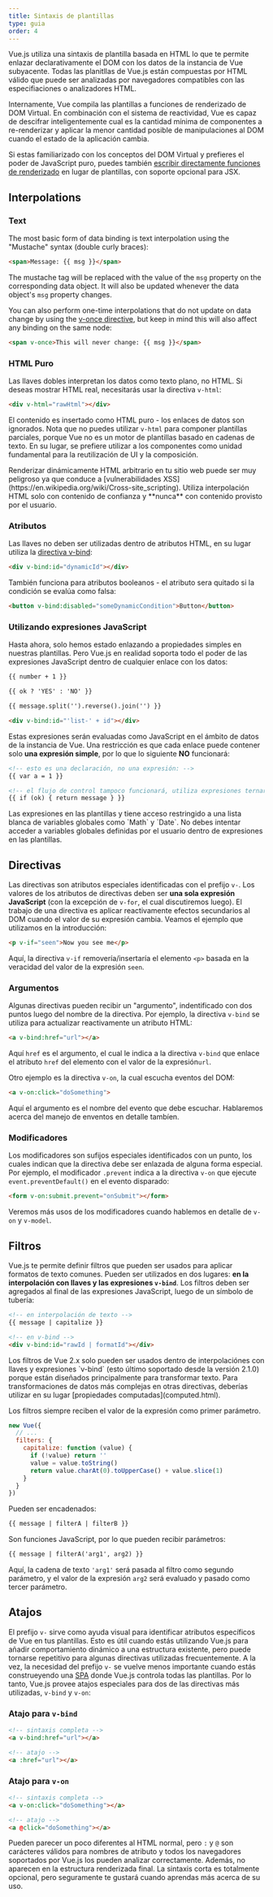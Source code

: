 ```yaml
---
title: Sintaxis de plantillas
type: guia
order: 4
---
```


Vue.js utiliza una sintaxis de plantilla basada en HTML lo que te permite enlazar declarativamente el DOM con los datos de la instancia de Vue subyacente. Todas las planitllas de Vue.js están compuestas por HTML válido que puede ser analizadas por navegadores compatibles con las especifiaciones o analizadores HTML.

Internamente, Vue compila las plantillas a funciones de renderizado de DOM Virtual. En combinación con el sistema de reactividad, Vue es capaz de descifrar inteligentemente cual es la cantidad mínima de componentes a re-renderizar y aplicar la menor cantidad posible de manipulaciones al DOM cuando el estado de la aplicación cambia.

Si estas familiarizado con los conceptos del DOM Virtual y prefieres el poder de JavaScript puro, puedes también [escribir directamente funciones de renderizado](render-function.html) en lugar de plantillas, con soporte opcional para JSX.

## Interpolations

### Text

The most basic form of data binding is text interpolation using the "Mustache" syntax (double curly braces):

``` html
<span>Message: {{ msg }}</span>
```

The mustache tag will be replaced with the value of the `msg` property on the corresponding data object. It will also be updated whenever the data object's `msg` property changes.

You can also perform one-time interpolations that do not update on data change by using the [v-once directive](../api/#v-once), but keep in mind this will also affect any binding on the same node:

``` html
<span v-once>This will never change: {{ msg }}</span>
```

### HTML Puro

Las llaves dobles interpretan los datos como texto plano, no HTML. Si deseas mostrar HTML real, necesitarás usar la directiva `v-html`:

``` html
<div v-html="rawHtml"></div>
```

El contenido es insertado como HTML puro - los enlaces de datos son ignorados. Nota que no puedes utilizar `v-html` para componer plantillas parciales, porque Vue no es un motor de plantillas basado en cadenas de texto. En su lugar, se prefiere utilizar a los componentes como unidad fundamental para la reutilización de UI y la composición.

<p class="tip">Renderizar dinámicamente HTML arbitrario en tu sitio web puede ser muy peligroso ya que conduce a [vulnerabilidades XSS](https://en.wikipedia.org/wiki/Cross-site_scripting). Utiliza interpolación HTML solo con contenido de confianza y **nunca** con contenido provisto por el usuario.</p>

### Atributos

Las llaves no deben ser utilizadas dentro de atributos HTML, en su lugar utiliza la [directiva v-bind](../api/#v-bind):

``` html
<div v-bind:id="dynamicId"></div>
```

También funciona para atributos booleanos - el atributo sera quitado si la condición se evalúa como falsa:

``` html
<button v-bind:disabled="someDynamicCondition">Button</button>
```

### Utilizando expresiones JavaScript

Hasta ahora, solo hemos estado enlazando a propiedades simples en nuestras plantillas. Pero Vue.js en realidad soporta todo el poder de las expresiones JavaScript dentro de cualquier enlace con los datos:

``` html
{{ number + 1 }}

{{ ok ? 'YES' : 'NO' }}

{{ message.split('').reverse().join('') }}

<div v-bind:id="'list-' + id"></div>
```

Estas expresiones serán evaluadas como JavaScript en el ámbito de datos de la instancia de Vue. Una restricción es que cada enlace puede contener solo **una expresión simple**, por lo que lo siguiente **NO** funcionará:

``` html
<!-- esto es una declaración, no una expresión: -->
{{ var a = 1 }}

<!-- el flujo de control tampoco funcionará, utiliza expresiones ternarias -->
{{ if (ok) { return message } }}
```

<p class="tip">Las expresiones en las plantillas y tiene acceso restringido a una lista blanca de variables globales como `Math` y `Date`. No debes intentar acceder a variables globales definidas por el usuario dentro de expresiones en las plantillas.</p>

## Directivas

Las directivas son atributos especiales identificadas con el prefijo `v-`. Los valores de los atributos de directivas deben ser **una sola expresión JavaScript** (con la excepción de `v-for`, el cual discutiremos luego). El trabajo de una directiva es aplicar reactivamente efectos secundarios al DOM cuando el valor de su expresión cambia. Veamos el ejemplo que utilizamos en la introducción:

``` html
<p v-if="seen">Now you see me</p>
```

Aquí, la directiva `v-if` removería/insertaría el elemento `<p>` basada en la veracidad del valor de la expresión `seen`.

### Argumentos

Algunas directivas pueden recibir un "argumento", indentificado con dos puntos luego del nombre de la directiva. Por ejemplo, la directiva `v-bind` se utiliza para actualizar reactivamente un atributo HTML:

``` html
<a v-bind:href="url"></a>
```

Aquí `href` es el argumento, el cual le indica a la directiva `v-bind` que enlace el atributo `href` del elemento con el valor de la expresión`url`.

Otro ejemplo es la directiva `v-on`, la cual escucha eventos del DOM:

``` html
<a v-on:click="doSomething">
```

Aquí el argumento es el nombre del evento que debe escuchar. Hablaremos acerca del manejo de enventos en detalle tambíen.

### Modificadores

Los modificadores son sufijos especiales identificados con un punto, los cuales indican que la directiva debe ser enlazada de alguna forma especial. Por ejemplo, el modificador `.prevent` indica a la directiva `v-on` que ejecute `event.preventDefault()` en el evento disparado:

``` html
<form v-on:submit.prevent="onSubmit"></form>
```

Veremos más usos de los modificadores cuando hablemos en detalle de `v-on` y `v-model`.

## Filtros

Vue.js te permite definir filtros que pueden ser usados para aplicar formatos de texto comunes. Pueden ser utilizados en dos lugares: **en la interpolación con llaves y las expresiones `v-bind`**. Los filtros deben ser agregados al final de las expresiones JavaScript, luego de un símbolo de tubería:

``` html
<!-- en interpolación de texto -->
{{ message | capitalize }}

<!-- en v-bind -->
<div v-bind:id="rawId | formatId"></div>
```

<p class="tip">Los filtros de Vue 2.x solo pueden ser usados dentro de interpolaciónes con llaves y expresiones `v-bind` (esto último soportado desde la versión 2.1.0) porque están diseñados principalmente para transformar texto. Para transformaciones de datos más complejas en otras directivas, deberías utilizar en su lugar [propiedades computadas](computed.html).</p>

Los filtros siempre reciben el valor de la expresión como primer parámetro.

``` js
new Vue({
  // ...
  filters: {
    capitalize: function (value) {
      if (!value) return ''
      value = value.toString()
      return value.charAt(0).toUpperCase() + value.slice(1)
    }
  }
})
```

Pueden ser encadenados:

``` html
{{ message | filterA | filterB }}
```

Son funciones JavaScript, por lo que pueden recibir parámetros:

``` html
{{ message | filterA('arg1', arg2) }}
```

Aquí, la cadena de texto `'arg1'` será pasada al filtro como segundo parámetro, y el valor de la expresión `arg2` será evaluado y pasado como tercer parámetro.

## Atajos

El prefijo `v-` sirve como ayuda visual para identificar atributos específicos de Vue en tus plantillas. Esto es útil cuando estás utilizando Vue.js para añadir comportamiento dinámico a una estructura existente, pero puede tornarse repetitivo para algunas directivas utilizadas frecuentemente. A la vez, la necesidad del prefijo `v-` se vuelve menos importante cuando estás construeyendo una [SPA](https://en.wikipedia.org/wiki/Single-page_application) donde Vue.js controla todas las plantillas. Por lo tanto, Vue.js provee atajos especiales para dos de las directivas más utilizadas, `v-bind` y `v-on`:

### Atajo para `v-bind`

``` html
<!-- sintaxis completa -->
<a v-bind:href="url"></a>

<!-- atajo -->
<a :href="url"></a>
```


### Atajo para `v-on`

``` html
<!-- sintaxis completa -->
<a v-on:click="doSomething"></a>

<!-- atajo -->
<a @click="doSomething"></a>
```

Pueden parecer un poco diferentes al HTML normal, pero `:` y `@` son carácteres válidos para nombres de atributo y todos los navegadores soportados por Vue.js los pueden analizar correctamente. Además, no aparecen en la estructura renderizada final. La sintaxis corta es totalmente opcional, pero seguramente te gustará cuando aprendas más acerca de su uso.
